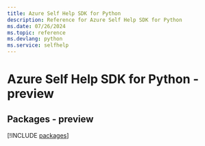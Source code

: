 ```yaml
---
title: Azure Self Help SDK for Python
description: Reference for Azure Self Help SDK for Python
ms.date: 07/26/2024
ms.topic: reference
ms.devlang: python
ms.service: selfhelp
---
```

# Azure Self Help SDK for Python - preview
## Packages - preview
[!INCLUDE [packages](self-help-index.md)]